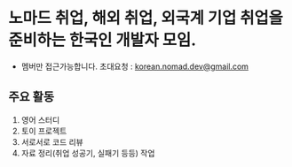 # 노마드 취업, 해외 취업, 외국계 기업 취업을 준비하는 한국인 개발자 모임.

* 멤버만 접근가능합니다. 초대요청 : korean.nomad.dev@gmail.com
  
## 주요 활동

1. 영어 스터디
2. 토이 프로젝트
3. 서로서로 코드 리뷰
4. 자료 정리(취업 성공기, 실패기 등등) 작업
